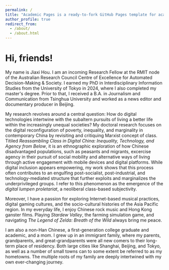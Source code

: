 ```yaml
---
permalink: /
title: "Academic Pages is a ready-to-fork GitHub Pages template for academic personal websites"
author_profile: true
redirect_from: 
  - /about/
  - /about.html
---
```


Hi, friends!
======
My name is Jiaxi Hou. I am an incoming Research Fellow at the RMIT node of the Australian Research Council Centre of Excellence for Automated Decision-Making & Society. I earned my PhD in Interdisciplinary Information Studies from the University of Tokyo in 2024, where I also completed my master's degree. Prior to that, I received a B.A. in Journalism and Communication from Tsinghua University and worked as a news editor and documentary producer in Beijing. 

My research revolves around a central question: How do digital technologies intertwine with the subaltern pursuits of living a better life within the increasingly unequal societies? My doctoral research focuses on the digital reconfiguration of poverty, inequality, and marginality in contemporary China by revisiting and critiquing Marxist concept of class. Titiled *Reassambling Class in Digital China: Inequality, Technology, and Agency from Below*, it is an ethnographic exploration of how Chinese disadvantaged populations, such as peasants and migrants, excercise agency in their pursuit of social mobility and alternative ways of living through active engagement with mobile devices and digital platforms. While digital inclusion appears empowering, my work shows that this process often contributes to an engulfing post-socialist, post-industrial, and technology-mediated structure that further exploits and marginalizes the underprivileged groups. I refer to this phenomenon as the emergence of the *digital lumpen proletariat*, a neoliberal class-based subjectivity. 

Moreover, I have a passion for exploring Internet-based musical practices, digital gaming cultures, and the socio-cultural histories of the Asia Pacific region. In my everyday life, I enjoy Chinese rock music and Hong Kong ganster films. Playing *Stardew Valley*, the farming simulation game, and navigating *The Legend of Zelda: Breath of the Wild* always bring me peace.  

I am also a non-Han Chinese, a first-generation college graduate and academic, and a mom. I grew up in an immigrant family, where my parents, grandparents, and great-grandparents were all new comers to their long-term place of residency. Both large cities like Shanghai, Beijing, and Tokyo, as well as a number of small towns can to some extent be referred to as my hometowns. The multiple roots of my family are deeply intertwined with my own ever-changing journey. 
